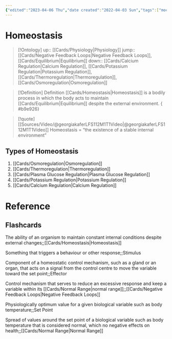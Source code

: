 ```yaml
---
{"edited":"2023-04-06 Thu","date created":"2022-04-03 Sun","tags":["moc","on/Science/Biology","Uni/HBIO1009","flashcards/hbio1010","Uni/LFS112","flashcards/LFS112"],"dg-publish":true,"cssclasses":[],"permalink":"/cards/homeostasis/","dgPassFrontmatter":true}
---
```


# Homeostasis

> [!Ontology]
> up:: [[Cards/Physiology\|Physiology]]
> jump:: [[Cards/Negative Feedback Loops\|Negative Feedback Loops]], [[Cards/Equilibrium\|Equilibrium]]
> down:: [[Cards/Calcium Regulation\|Calcium Regulation]], [[Cards/Potassium Regulation\|Potassium Regulation]], [[Cards/Thermoregulation\|Thermoregulation]], [[Cards/Osmoregulation\|Osmoregulation]]

<style> .container {font-family: sans-serif; text-align: center;} .button-wrapper button {z-index: 1;height: 40px; width: 100px; margin: 10px;padding: 5px;} .excalidraw .App-menu_top .buttonList { display: flex;} .excalidraw-wrapper { height: 800px; margin: 50px; position: relative;} :root[dir="ltr"] .excalidraw .layer-ui__wrapper .zen-mode-transition.App-menu_bottom--transition-left {transform: none;} </style><script src="https://cdn.jsdelivr.net/npm/react@17/umd/react.production.min.js"></script><script src="https://cdn.jsdelivr.net/npm/react-dom@17/umd/react-dom.production.min.js"></script><script type="text/javascript" src="https://cdn.jsdelivr.net/npm/@excalidraw/excalidraw@0/dist/excalidraw.production.min.js"></script><div id="Homeostasisexcalidraw.md1"></div><script>(function(){const InitialData={"type":"excalidraw","version":2,"source":"https://github.com/zsviczian/obsidian-excalidraw-plugin/releases/tag/2.2.7","elements":[{"type":"freedraw","version":330,"versionNonce":131557115,"index":"a0","isDeleted":false,"id":"76KHbiyqhBLQGDn2qVgYb","fillStyle":"solid","strokeWidth":2,"strokeStyle":"solid","roughness":1,"opacity":50,"angle":0,"x":754.2455820725606,"y":-2575.6045941912153,"strokeColor":"#93cefb","backgroundColor":"transparent","width":266.98929920311883,"height":3.434998197254572,"seed":887127138,"groupIds":[],"frameId":null,"roundness":null,"boundElements":[],"updated":1720006199796,"link":null,"locked":false,"customData":{"strokeOptions":{"highlighter":true,"constantPressure":true,"hasOutline":false,"outlineWidth":0,"options":{"thinning":1,"smoothing":0.5,"streamline":0.5,"easing":"easeInQuad","start":{"taper":0,"cap":false,"easing":"easeInQuint"},"end":{"taper":0,"cap":false,"easing":"easeOutQuint"}}}},"points":[[0,0],[-0.40181916404219464,0],[-0.8036383280842756,0],[-3.052819176732214,0],[-5.943904217859313,0],[-7.791196008715929,0],[-9.638557693321559,0],[-10.657818237629613,0],[-12.07882805223062,0],[-12.480647216272814,0],[-12.882466380314895,0],[-13.28428554435709,0],[-14.087923872441365,0],[-14.48974303648356,0],[-14.891562200525755,0],[-15.29338136456795,0],[-15.695130634860902,0],[-16.096949798902983,0],[-16.900588126987373,0],[-17.302407291029567,0],[-17.704226455071648,0],[-18.106045619113843,0],[-18.90968394719812,0],[-19.311503111240313,0],[-19.713252381533266,0],[-21.56061406613901,0],[-21.962433230181205,0],[-22.364252394223286,0],[-23.167890722307675,0],[-23.569709886349756,0],[-23.97152905039195,0],[-24.373348214434145,0],[-24.77516737847634,0],[-26.196177193077233,0],[-27.61718700767824,0],[-29.464548692283984,0],[-30.483809236592037,0],[-31.50299988715085,0.5047726565862831],[-32.30663821523524,0.5047726565862831],[-33.32589875954318,0.5047726565862831],[-34.345089410102105,0.5047726565862831],[-34.746908574144186,0.5047726565862831],[-36.59427025874993,0.5047726565862831],[-38.632721453616796,0.5047726565862831],[-39.03454061765899,0.5047726565862831],[-40.05380116196693,0.5047726565862831],[-40.455620326009125,0.5047726565862831],[-40.85743949005132,0.5047726565862831],[-42.895890684918186,0.5047726565862831],[-43.915081335477,0.5047726565862831],[-45.76244302008274,0.5047726565862831],[-46.16426218412482,0.5047726565862831],[-48.01162386873057,0.5047726565862831],[-50.90270890985778,0.5047726565862831],[-51.706347237942055,0.10295349254374742],[-52.72553788850087,0.10295349254374742],[-54.57289957310661,0.10295349254374742],[-54.974718737148805,0.10295349254374742],[-55.376537901190886,0.10295349254374742],[-56.797617609541135,0.10295349254374742],[-57.19936687983409,0.10295349254374742],[-57.60118604387628,0.10295349254374742],[-58.00300520791836,0.10295349254374742],[-58.40482437196056,0.10295349254374742],[-59.42408491626861,0.10295349254374742],[-60.22765335060376,-0.2988656714978788],[-60.62947251464584,-0.2988656714978788],[-61.648733058953894,-0.2988656714978788],[-62.05055222299609,-0.2988656714978788],[-63.89791390760183,-0.2988656714978788],[-65.31892372220284,-0.8084609967777396],[-67.16628540680847,-0.8084609967777396],[-67.56810457085066,-0.8084609967777396],[-70.45918961197776,-0.8084609967777396],[-70.86100877601996,-0.8084609967777396],[-72.28201859062096,-0.8084609967777396],[-74.12938027522671,-0.8084609967777396],[-74.5311994392689,-0.8084609967777396],[-74.93301860331098,-1.2102801608198206],[-75.95227914761904,-1.2102801608198206],[-77.79957093847554,-1.2102801608198206],[-79.83809202709165,-1.2102801608198206],[-80.23991119113373,-1.2102801608198206],[-83.13099623226094,-1.2102801608198206],[-83.5327455025539,-1.2102801608198206],[-83.93456466659609,-1.2102801608198206],[-85.35564437494622,-1.7199453798484683],[-86.37483502550504,-1.7199453798484683],[-86.77665418954723,-1.7199453798484683],[-87.79591473385528,-1.7199453798484683],[-88.19773389789736,-1.7199453798484683],[-88.59955306193956,-1.7199453798484683],[-90.02056287654057,-1.7199453798484683],[-91.03982342084862,-1.7199453798484683],[-91.4416425848907,-1.7199453798484683],[-92.46083323544963,-1.7199453798484683],[-93.48009377975757,-1.7199453798484683],[-96.34664611492212,-1.7199453798484683],[-96.74846527896432,-1.7199453798484683],[-97.76772582327237,-1.7199453798484683],[-98.16947509356532,-1.7199453798484683],[-99.18873563787338,-2.2295407051278744],[-99.59055480191546,-2.2295407051278744],[-101.01156461651647,-2.2295407051278744],[-102.03082516082452,-2.2295407051278744],[-103.05008570513257,-2.2295407051278744],[-103.45183497542553,-2.2295407051278744],[-103.85365413946772,-2.2295407051278744],[-104.657292467552,-2.2295407051278744],[-105.67655301186005,-2.2295407051278744],[-106.07837217590213,-2.2295407051278744],[-106.4801214461952,-2.2295407051278744],[-107.90120115454533,-2.2295407051278744],[-108.92046169885339,-2.2295407051278744],[-109.9396523494122,-2.2295407051278744],[-112.8307373905393,-2.2295407051278744],[-113.84999793484735,-2.2295407051278744],[-115.88844912971422,-2.2295407051278744],[-116.29026829375641,-2.2295407051278744],[-117.30945894431522,-2.2295407051278744],[-117.71127810835742,-2.2295407051278744],[-118.1130972723995,-2.2295407051278744],[-118.5149164364417,-2.2295407051278744],[-119.31855476452597,-2.2295407051278744],[-120.3377454150849,-2.2295407051278744],[-120.73956457912698,-2.2295407051278744],[-121.75882512343503,-2.2295407051278744],[-122.16064428747723,-2.2295407051278744],[-123.58165410207823,-2.2295407051278744],[-124.60091464638617,-2.2295407051278744],[-125.62010529694498,-2.2295407051278744],[-126.02192446098718,-2.2295407051278744],[-127.04118500529523,-2.2295407051278744],[-127.44300416933743,-2.2295407051278744],[-128.24657260367246,-2.2295407051278744],[-129.26583314798052,-2.2295407051278744],[-130.28509369228857,-2.2295407051278744],[-130.68684296258152,-2.2295407051278744],[-131.70610350688958,-2.2295407051278744],[-132.72536405119763,-2.2295407051278744],[-134.76381524606438,-2.2295407051278744],[-138.91424585993673,-2.2295407051278744],[-139.93343651049554,-2.2295407051278744],[-140.95269705480348,-2.2295407051278744],[-141.35451621884567,-2.2295407051278744],[-142.3737068694045,-2.2295407051278744],[-143.79478657775473,-2.2295407051278744],[-144.19660574179693,-2.2295407051278744],[-144.59835501208988,-2.2295407051278744],[-145.00017417613196,-2.2295407051278744],[-145.80381250421635,-2.2295407051278744],[-146.20563166825843,-2.2295407051278744],[-147.00926999634282,-2.6313598691699553],[-147.41108916038502,-2.6313598691699553],[-147.8129083244271,-2.6313598691699553],[-149.2339181390281,-2.6313598691699553],[-149.6357373030703,-2.6313598691699553],[-150.0375564671125,-2.6313598691699553],[-150.43937563115458,-2.6313598691699553],[-150.84119479519677,-2.6313598691699553],[-151.64476322953192,-2.6313598691699553],[-152.66402377383997,-2.6313598691699553],[-153.06584293788205,-2.6313598691699553],[-153.46766210192425,-2.6313598691699553],[-154.48685275248306,-2.6313598691699553],[-155.29049108056745,-2.6313598691699553],[-156.30971667800088,-2.6313598691699553],[-157.32897722230882,-2.6313598691699553],[-157.7307614394764,-2.6313598691699553],[-158.1325806035186,-2.6313598691699553],[-159.15180620095202,-2.6313598691699553],[-161.1902923426935,-2.6313598691699553],[-162.20951794012683,-2.6313598691699553],[-162.6113021572944,-2.6313598691699553],[-163.63056270160246,-2.6313598691699553],[-164.03234691877003,-2.6313598691699553],[-164.8359852468543,-2.6313598691699553],[-165.2378044108965,-2.6313598691699553],[-165.6396235749387,-2.6313598691699553],[-166.04140779210627,-2.6313598691699553],[-167.0606333895397,-2.6313598691699553],[-167.46245255358178,-2.6313598691699553],[-170.32903983562096,-2.6313598691699553],[-172.1764015202267,-2.6313598691699553],[-173.19562711766014,-2.6313598691699553],[-174.21485271509357,-2.6313598691699553],[-175.234078312527,-2.6313598691699553],[-176.65512307400263,-2.6313598691699553],[-178.07616783547815,-2.6313598691699553],[-179.09539343291158,-2.6313598691699553],[-180.5164381943872,-2.6313598691699553],[-180.9182573584294,-2.6313598691699553],[-181.32007652247148,-2.6313598691699553],[-182.33930211990491,-2.6313598691699553],[-183.35852771733835,-2.6313598691699553],[-183.76034688138054,-2.6313598691699553],[-185.7987980762474,-2.6313598691699553],[-186.2006172402896,-2.6313598691699553],[-187.21984283772304,-2.6313598691699553],[-187.62166200176512,-2.6313598691699553],[-188.0234811658073,-2.6313598691699553],[-188.82708454701708,-2.6313598691699553],[-189.22890371105916,-2.6313598691699553],[-189.63072287510136,-2.6313598691699553],[-190.6499484725348,-2.6313598691699553],[-191.66917406996822,-2.6313598691699553],[-193.09021883144385,-2.6313598691699553],[-194.10944442887728,-2.6313598691699553],[-194.51126359291936,-2.6313598691699553],[-195.5304891903528,-2.6313598691699553],[-195.932308354395,-2.6313598691699553],[-196.33412751843719,-2.6313598691699553],[-196.73594668247927,-2.6313598691699553],[-197.53955006368903,-2.6313598691699553],[-197.94136922773123,-2.6313598691699553],[-199.36241398920674,-2.6313598691699553],[-200.1660173704165,-2.6313598691699553],[-200.5678365344587,-2.6313598691699553],[-201.58706213189214,-2.6313598691699553],[-201.98888129593422,-2.6313598691699553],[-203.00810689336765,-2.6313598691699553],[-203.40992605740985,-2.6313598691699553],[-204.83097081888548,-2.6313598691699553],[-205.23278998292756,-2.6313598691699553],[-205.63460914696975,-2.6313598691699553],[-206.03639336413733,-2.6313598691699553],[-206.43821252817952,-2.6313598691699553],[-207.85925728965503,-2.6313598691699553],[-208.26107645369723,-2.6313598691699553],[-208.66289561773942,-2.6313598691699553],[-209.68212121517286,-2.6313598691699553],[-210.7013468126063,-2.6313598691699553],[-211.50495019381606,-2.6313598691699553],[-211.90676935785814,-2.6313598691699553],[-212.92599495529157,-2.6313598691699553],[-213.32781411933377,-2.6313598691699553],[-214.3470397167672,-2.6313598691699553],[-214.7488588808094,-2.6313598691699553],[-216.1699036422849,-2.6313598691699553],[-216.5717228063271,-2.6313598691699553],[-217.59094840376054,-2.6313598691699553],[-218.61017400119397,-2.6313598691699553],[-219.01199316523616,-2.6313598691699553],[-221.05044436010303,-2.6313598691699553],[-222.06966995753646,-2.6313598691699553],[-222.47148912157854,-2.6313598691699553],[-224.3188508061843,-2.6313598691699553],[-225.33807640361772,-2.6313598691699553],[-226.35730200105115,-2.6313598691699553],[-228.39575319591802,-2.1266571063333686],[-229.41501374022607,-2.1266571063333686],[-230.4342393376595,-2.1266571063333686],[-230.83602355482708,-2.1266571063333686],[-231.23784271886916,-2.1266571063333686],[-232.04148104695355,-2.1266571063333686],[-232.44330021099563,-2.1266571063333686],[-232.8450844281632,-2.1266571063333686],[-233.2469035922054,-2.1266571063333686],[-234.05054192028967,-2.1266571063333686],[-235.0697675177231,-2.1266571063333686],[-235.4715866817653,-2.1266571063333686],[-236.49081227919874,-2.1266571063333686],[-237.51003787663217,-2.1266571063333686],[-238.9310826381078,-2.1266571063333686],[-239.95030823554123,-2.1266571063333686],[-240.3521273995833,-2.1266571063333686],[-240.7539465636255,-2.1266571063333686],[-241.15573078079308,-2.1266571063333686],[-241.95936910887735,-2.1266571063333686],[-242.36118827291955,-2.1266571063333686],[-242.76300743696174,-2.1266571063333686],[-243.16479165412932,-2.1266571063333686],[-243.56661081817145,-2.1266571063333686],[-243.96842998221365,-2.1266571063333686],[-244.3702491462558,-2.1266571063333686],[-244.77206831029793,-2.1266571063333686],[-244.77206831029793,-2.5284762703754495],[-245.1738525274655,-2.5284762703754495],[-246.19307812489893,-2.5284762703754495],[-246.59489728894113,-2.5284762703754495],[-247.6141228863745,-2.5284762703754495],[-248.63338343068256,-2.5284762703754495],[-250.05439324528356,-2.5284762703754495],[-250.4562124093257,-2.5284762703754495],[-250.85803157336784,-2.5284762703754495],[-251.25985073741003,-2.5284762703754495],[-252.06345411861975,-2.5284762703754495],[-252.46527328266194,-2.5284762703754495],[-252.86709244670408,-2.5284762703754495],[-253.26891161074622,-2.5284762703754495],[-253.6707307747884,-2.5284762703754495],[-254.07251499195598,-2.5284762703754495],[-254.47433415599812,-2.5284762703754495],[-255.8953789174737,-2.5284762703754495],[-256.9146045149071,-2.5284762703754495],[-257.3164236789493,-2.5284762703754495],[-258.33564927638275,-2.5284762703754495],[-259.7566940378583,-2.5284762703754495],[-260.15851320190046,-2.5284762703754495],[-260.56033236594266,-2.5284762703754495],[-260.96211658311023,-2.5284762703754495],[-261.7657549111945,-2.5284762703754495],[-262.1675740752367,-2.5284762703754495],[-262.56939323927884,-2.5284762703754495],[-262.9711774564464,-2.5284762703754495],[-263.37299662048855,-2.5284762703754495],[-263.77481578453074,-2.5284762703754495],[-264.1766349485729,-2.5284762703754495],[-264.5784541126151,-2.5284762703754495],[-264.9802383297826,-2.5284762703754495],[-264.9802383297826,-2.930225540668289],[-265.3820574938248,-2.930225540668289],[-265.7838766578669,-2.930225540668289],[-266.1856958219091,-2.930225540668289],[-266.98929920311883,-2.930225540668289],[-266.98929920311883,-2.930225540668289]],"lastCommittedPoint":null,"simulatePressure":false,"pressures":[1,1,1,1,1,1,1,1,1,1,1,1,1,1,1,1,1,1,1,1,1,1,1,1,1,1,1,1,1,1,1,1,1,1,1,1,1,1,1,1,1,1,1,1,1,1,1,1,1,1,1,1,1,1,1,1,1,1,1,1,1,1,1,1,1,1,1,1,1,1,1,1,1,1,1,1,1,1,1,1,1,1,1,1,1,1,1,1,1,1,1,1,1,1,1,1,1,1,1,1,1,1,1,1,1,1,1,1,1,1,1,1,1,1,1,1,1,1,1,1,1,1,1,1,1,1,1,1,1,1,1,1,1,1,1,1,1,1,1,1,1,1,1,1,1,1,1,1,1,1,1,1,1,1,1,1,1,1,1,1,1,1,1,1,1,1,1,1,1,1,1,1,1,1,1,1,1,1,1,1,1,1,1,1,1,1,1,1,1,1,1,1,1,1,1,1,1,1,1,1,1,1,1,1,1,1,1,1,1,1,1,1,1,1,1,1,1,1,1,1,1,1,1,1,1,1,1,1,1,1,1,1,1,1,1,1,1,1,1,1,1,1,1,1,1,1,1,1,1,1,1,1,1,1,1,1,1,1,1,1,1,1,1,1,1,1,1,1,1,1,1,1,1,1,1,1,1,1,1,1,1,1,1,1,1,1,1,1,1,1,1,1,1,1,1,1,1,1,1,1,1,1,1,1,1,1,1,1,1,1,1,1,1,1,1,0]},{"type":"image","version":348,"versionNonce":284351029,"index":"a1","isDeleted":false,"id":"fTpGsOvI","fillStyle":"hachure","strokeWidth":1,"strokeStyle":"solid","roughness":1,"opacity":100,"angle":0,"x":403.75043026685785,"y":-2593.806625048745,"strokeColor":"#000000","backgroundColor":"transparent","width":484.7043739959214,"height":456.6154986124121,"seed":70263,"groupIds":[],"frameId":null,"roundness":null,"boundElements":[],"updated":1720006199796,"link":null,"locked":false,"status":"pending","fileId":"b3bcd7ccda0e317042261de10ec400a67f9b3b44","scale":[1,1]},{"type":"freedraw","version":6,"versionNonce":1340526491,"index":"a2","isDeleted":false,"id":"RpN1r8bQaKslV5DxyQsly","fillStyle":"solid","strokeWidth":2,"strokeStyle":"solid","roughness":1,"opacity":100,"angle":0,"x":696.4026645115426,"y":-2578.258136445542,"strokeColor":"#93cefb","backgroundColor":"transparent","width":0.0001,"height":0.0001,"seed":969413182,"groupIds":[],"frameId":null,"roundness":null,"boundElements":[],"updated":1720006199796,"link":null,"locked":false,"customData":{"strokeOptions":{"highlighter":true,"constantPressure":true,"hasOutline":false,"outlineWidth":0,"options":{"thinning":1,"smoothing":0.5,"streamline":0.5,"easing":"easeInQuad","start":{"taper":0,"cap":false,"easing":"easeInQuint"},"end":{"taper":0,"cap":false,"easing":"easeOutQuint"}}}},"points":[[0,0],[0.0001,0.0001]],"lastCommittedPoint":null,"simulatePressure":false,"pressures":[1,0]},{"type":"freedraw","version":1071,"versionNonce":576965525,"index":"a3","isDeleted":false,"id":"R5qZ_N2Pkc1hFxxFeSkvm","fillStyle":"solid","strokeWidth":4,"strokeStyle":"solid","roughness":1,"opacity":70,"angle":6.236929295580861,"x":482.99689103177957,"y":-3031.776056074927,"strokeColor":"#93cefb","backgroundColor":"transparent","width":230.97025993454838,"height":15.00984030999235,"seed":282884542,"groupIds":[],"frameId":null,"roundness":null,"boundElements":[],"updated":1720006199796,"link":null,"locked":false,"customData":{"strokeOptions":{"highlighter":true,"constantPressure":true,"hasOutline":false,"outlineWidth":0,"options":{"thinning":1,"smoothing":0.5,"streamline":0.5,"easing":"easeInQuad","start":{"taper":0,"cap":false,"easing":"easeInQuint"},"end":{"taper":0,"cap":false,"easing":"easeOutQuint"}}}},"points":[[0,0.4334853568753059],[0.24967024947767935,0.4334853568753059],[0.4993404989553587,0.4334853568753059],[2.2962716676294757,0.4334853568753059],[3.4552006069639334,0.4334853568753059],[8.056976333909823,1.708743634256186],[8.694978563249379,1.708743634256186],[13.389210098374768,1.708743634256186],[15.204650014192818,1.708743634256186],[17.020089930010762,1.708743634256186],[18.17901886934527,1.708743634256186],[18.428689118822952,1.708743634256186],[19.954407790749844,1.708743634256186],[20.5924100200894,1.708743634256186],[20.84208026956708,1.708743634256186],[21.48008249890674,1.708743634256186],[22.118128692016295,1.708743634256186],[23.394177114465514,1.708743634256186],[24.032179343805172,1.708743634256186],[25.19110828313968,1.708743634256186],[26.350037222474082,1.708743634256186],[28.165477138292136,0.8226470772280199],[31.139802029674687,-0.06344947980095628],[32.2987309690092,-0.06344947980095628],[33.45765990834361,-0.06344947980095628],[34.616588847678116,-0.06344947980095628],[35.77547382324273,-0.06344947980095628],[36.02514407272031,-0.5544064098662602],[37.301192495169516,-0.5544064098662602],[38.460121434504025,-0.5544064098662602],[39.09812366384369,-0.5544064098662602],[39.73616985695324,-0.5544064098662602],[40.89509879628775,-0.5544064098662602],[42.17114721873697,-0.5544064098662602],[42.42077350444465,-0.5544064098662602],[43.0588196975542,-0.5544064098662602],[43.30848994703188,-0.5544064098662602],[43.558116232739565,-0.5544064098662602],[44.05745673169492,-0.5544064098662602],[44.69545896103458,-0.5544064098662602],[44.94512921051226,-0.5544064098662602],[45.583175403621816,-0.5544064098662602],[46.85922382607103,-0.5544064098662602],[47.74689630488826,-0.5544064098662602],[48.38489853422793,-0.5544064098662602],[48.6345687837056,-0.5544064098662602],[49.27257101304516,-0.5544064098662602],[49.91061720615482,-0.5544064098662602],[51.18666562860403,0.062257356353845744],[51.43633587808161,0.062257356353845744],[52.595220853646225,0.062257356353845744],[53.754149792980634,0.062257356353845744],[54.39219598609029,0.062257356353845744],[54.64182227179796,0.547236379809002],[55.529538714385204,0.547236379809002],[56.688467653719705,0.547236379809002],[58.50386360576777,0.547236379809002],[60.3193035215857,1.4273550302270204],[60.95734971469537,1.4273550302270204],[63.27516362959439,2.175746238546487],[63.91320982270394,2.175746238546487],[65.07213876203845,2.175746238546487],[65.32176504774613,2.6607252620008333],[65.95981124085569,2.6607252620008333],[66.20948149033336,2.6607252620008333],[68.00641265900752,3.277389028221749],[68.25608290848511,3.277389028221749],[68.50570919419289,3.277389028221749],[69.14375538730243,3.277389028221749],[69.78175761664211,3.277389028221749],[70.66947405922934,3.762325352343305],[71.82835903479385,3.762325352343305],[72.4664052279034,3.762325352343305],[74.28184514372145,4.642444002761322],[74.91984737306112,4.642444002761322],[76.71677854173517,4.642444002761322],[77.35482473484473,5.259150468315029],[79.17026465066279,5.259150468315029],[79.80826688000244,5.259150468315029],[80.446313073112,5.259150468315029],[81.6052420124464,5.259150468315029],[82.49291449126375,5.259150468315029],[83.13091672060341,5.259150468315029],[84.28984565993791,5.259150468315029],[84.92784788927746,5.259150468315029],[86.74328780509552,5.259150468315029],[87.38133399820506,5.875814234535135],[89.17826516687923,5.875814234535135],[91.78584428943931,5.875814234535135],[92.42384651877897,6.492478000756051],[94.22082165122303,6.492478000756051],[96.8283568100132,6.492478000756051],[97.98728574934759,6.492478000756051],[98.62533194245727,6.492478000756051],[102.16063453824815,7.636051535371173],[103.31956347758255,7.636051535371173],[103.9575657069222,7.636051535371173],[105.75454083936629,7.636051535371173],[106.91342581493089,7.636051535371173],[111.51520154187668,7.636051535371173],[113.33064145769471,8.516170185789191],[114.48957039702914,8.516170185789191],[116.30501031284717,8.516170185789191],[118.6228681915162,8.516170185789191],[121.23040335030636,8.516170185789191],[122.38933228964079,8.516170185789191],[123.54826122897528,8.516170185789191],[125.36370114479334,8.516170185789191],[127.9712802673534,9.52797357897378],[134.38845194634735,9.52797357897378],[135.54738088568186,9.52797357897378],[136.70630982501626,9.52797357897378],[137.86523876435078,9.52797357897378],[140.18305267924978,9.52797357897378],[141.3419816185843,9.52797357897378],[142.50091055791881,9.52797357897378],[143.6598394972533,9.52797357897378],[144.81876843658782,9.52797357897378],[148.35407103237867,9.52797357897378],[149.5129999717131,10.276407486626038],[151.83081388661222,10.276407486626038],[152.98974282594662,10.276407486626038],[154.8051827417647,10.276407486626038],[156.62062265758263,10.276407486626038],[158.43606257340065,10.276407486626038],[162.06694240503666,10.276407486626038],[164.67447756382683,10.276407486626038],[164.92414781330453,10.276407486626038],[165.1738180627822,10.276407486626038],[166.06149054159943,10.276407486626038],[166.31116079107713,10.761343810747595],[166.56083104055477,10.761343810747595],[167.19883326989446,10.761343810747595],[167.44850351937203,10.761343810747595],[168.60743245870654,10.761343810747595],[169.88348088115575,10.761343810747595],[170.13315113063342,10.761343810747595],[171.94854708268147,10.761343810747595],[172.58659327579105,10.761343810747595],[175.1941723983512,10.761343810747595],[176.35310133768562,10.761343810747595],[177.62910579636494,10.761343810747595],[179.44454571218287,10.761343810747595],[180.08259190529253,10.761343810747595],[180.3322621547701,10.761343810747595],[180.97026438410978,10.761343810747595],[183.42370652926738,10.13870213791653],[184.06175272237704,10.13870213791653],[184.69975495171659,10.13870213791653],[185.85868389105107,10.13870213791653],[186.49673008416067,10.13870213791653],[188.95017222931835,10.13870213791653],[189.19984247879592,10.13870213791653],[189.8378447081356,10.13870213791653],[190.47589090124515,10.13870213791653],[191.3635633800625,10.13870213791653],[193.16049454873652,10.13870213791653],[193.79854074184618,10.13870213791653],[194.04816702755392,10.13870213791653],[194.2978372770316,10.13870213791653],[194.9358834701411,10.13870213791653],[195.5738856994808,10.755365904136635],[199.74723448838122,10.755365904136635],[201.56267440419919,11.635484554554653],[202.7216033435337,11.635484554554653],[203.88048831909828,11.635484554554653],[204.51853451220785,11.635484554554653],[206.97197665736542,12.252148320775571],[208.7874165731835,12.252148320775571],[209.42546276629304,12.252148320775571],[211.240902682111,12.252148320775571],[212.12857516092836,12.252148320775571],[212.766577390268,12.868812086995675],[213.01624763974556,12.868812086995675],[213.26591788922326,12.868812086995675],[214.42484682855775,12.868812086995675],[214.67447311426542,12.868812086995675],[215.17381361322077,12.868812086995675],[215.42348386269845,12.868812086995675],[215.67315411217606,12.868812086995675],[215.92278039788386,12.868812086995675],[216.17245064736156,12.868812086995675],[216.4221208968391,12.868812086995675],[216.92141743202458,12.868812086995675],[217.17108768150212,12.868812086995675],[217.4207579309798,12.868812086995675],[218.05876016031942,12.868812086995675],[218.30843040979715,12.868812086995675],[218.80777090875242,13.35379111045083],[220.62321082457044,13.35379111045083],[221.2612130539101,13.35379111045083],[221.5108833033878,13.35379111045083],[222.14888553272738,13.970454876670935],[222.78693172583692,13.970454876670935],[223.0366019753146,13.970454876670935],[223.67460420465423,13.970454876670935],[223.9242744541319,14.455433900126092],[224.56227668347157,14.455433900126092],[224.81194693294918,14.455433900126092],[225.06161718242686,14.455433900126092],[225.31128743190453,14.455433900126092],[225.5609576813822,14.455433900126092],[225.81058396708988,14.455433900126092],[226.06025421656756,14.455433900126092],[226.5595947155228,14.455433900126092],[226.80926496500047,14.455433900126092],[227.44726719434016,14.455433900126092],[228.08526942367982,14.455433900126092],[228.72331561678936,14.455433900126092],[229.22261215197472,14.455433900126092],[229.4722824014524,14.455433900126092],[229.72195265093006,14.455433900126092],[229.97162290040774,14.455433900126092],[230.22129314988535,14.455433900126092],[230.7205896850708,14.455433900126092],[230.97025993454838,14.455433900126092],[230.97025993454838,14.455433900126092\|0,0.4334853568753059],[0.24967024947767935,0.4334853568753059],[0.4993404989553587,0.4334853568753059],[2.2962716676294757,0.4334853568753059],[3.4552006069639334,0.4334853568753059],[8.056976333909823,1.708743634256186],[8.694978563249379,1.708743634256186],[13.389210098374768,1.708743634256186],[15.204650014192818,1.708743634256186],[17.020089930010762,1.708743634256186],[18.17901886934527,1.708743634256186],[18.428689118822952,1.708743634256186],[19.954407790749844,1.708743634256186],[20.5924100200894,1.708743634256186],[20.84208026956708,1.708743634256186],[21.48008249890674,1.708743634256186],[22.118128692016295,1.708743634256186],[23.394177114465514,1.708743634256186],[24.032179343805172,1.708743634256186],[25.19110828313968,1.708743634256186],[26.350037222474082,1.708743634256186],[28.165477138292136,0.8226470772280199],[31.139802029674687,-0.06344947980095628],[32.2987309690092,-0.06344947980095628],[33.45765990834361,-0.06344947980095628],[34.616588847678116,-0.06344947980095628],[35.77547382324273,-0.06344947980095628],[36.02514407272031,-0.5544064098662602],[37.301192495169516,-0.5544064098662602],[38.460121434504025,-0.5544064098662602],[39.09812366384369,-0.5544064098662602],[39.73616985695324,-0.5544064098662602],[40.89509879628775,-0.5544064098662602],[42.17114721873697,-0.5544064098662602],[42.42077350444465,-0.5544064098662602],[43.0588196975542,-0.5544064098662602],[43.30848994703188,-0.5544064098662602],[43.558116232739565,-0.5544064098662602],[44.05745673169492,-0.5544064098662602],[44.69545896103458,-0.5544064098662602],[44.94512921051226,-0.5544064098662602],[45.583175403621816,-0.5544064098662602],[46.85922382607103,-0.5544064098662602],[47.74689630488826,-0.5544064098662602],[48.38489853422793,-0.5544064098662602],[48.6345687837056,-0.5544064098662602],[49.27257101304516,-0.5544064098662602],[49.91061720615482,-0.5544064098662602],[51.18666562860403,0.062257356353845744],[51.43633587808161,0.062257356353845744],[52.595220853646225,0.062257356353845744],[53.754149792980634,0.062257356353845744],[54.39219598609029,0.062257356353845744],[54.64182227179796,0.547236379809002],[55.529538714385204,0.547236379809002],[56.688467653719705,0.547236379809002],[58.50386360576777,0.547236379809002],[60.3193035215857,1.4273550302270204],[60.95734971469537,1.4273550302270204],[63.27516362959439,2.175746238546487],[63.91320982270394,2.175746238546487],[65.07213876203845,2.175746238546487],[65.32176504774613,2.6607252620008333],[65.95981124085569,2.6607252620008333],[66.20948149033336,2.6607252620008333],[68.00641265900752,3.277389028221749],[68.25608290848511,3.277389028221749],[68.50570919419289,3.277389028221749],[69.14375538730243,3.277389028221749],[69.78175761664211,3.277389028221749],[70.66947405922934,3.762325352343305],[71.82835903479385,3.762325352343305],[72.4664052279034,3.762325352343305],[74.28184514372145,4.642444002761322],[74.91984737306112,4.642444002761322],[76.71677854173517,4.642444002761322],[77.35482473484473,5.259150468315029],[79.17026465066279,5.259150468315029],[79.80826688000244,5.259150468315029],[80.446313073112,5.259150468315029],[81.6052420124464,5.259150468315029],[82.49291449126375,5.259150468315029],[83.13091672060341,5.259150468315029],[84.28984565993791,5.259150468315029],[84.92784788927746,5.259150468315029],[86.74328780509552,5.259150468315029],[87.38133399820506,5.875814234535135],[89.17826516687923,5.875814234535135],[91.78584428943931,5.875814234535135],[92.42384651877897,6.492478000756051],[94.22082165122303,6.492478000756051],[96.8283568100132,6.492478000756051],[97.98728574934759,6.492478000756051],[98.62533194245727,6.492478000756051],[102.16063453824815,7.636051535371173],[103.31956347758255,7.636051535371173],[103.9575657069222,7.636051535371173],[105.75454083936629,7.636051535371173],[106.91342581493089,7.636051535371173],[111.51520154187668,7.636051535371173],[113.33064145769471,8.516170185789191],[114.48957039702914,8.516170185789191],[116.30501031284717,8.516170185789191],[118.6228681915162,8.516170185789191],[121.23040335030636,8.516170185789191],[122.38933228964079,8.516170185789191],[123.54826122897528,8.516170185789191],[125.36370114479334,8.516170185789191],[127.9712802673534,9.52797357897378],[134.38845194634735,9.52797357897378],[135.54738088568186,9.52797357897378],[136.70630982501626,9.52797357897378],[137.86523876435078,9.52797357897378],[140.18305267924978,9.52797357897378],[141.3419816185843,9.52797357897378],[142.50091055791881,9.52797357897378],[143.6598394972533,9.52797357897378],[144.81876843658782,9.52797357897378],[148.35407103237867,9.52797357897378],[149.5129999717131,10.276407486626038],[151.83081388661222,10.276407486626038],[152.98974282594662,10.276407486626038],[154.8051827417647,10.276407486626038],[156.62062265758263,10.276407486626038],[158.43606257340065,10.276407486626038],[162.06694240503666,10.276407486626038],[164.67447756382683,10.276407486626038],[164.92414781330453,10.276407486626038],[165.1738180627822,10.276407486626038],[166.06149054159943,10.276407486626038],[166.31116079107713,10.761343810747595],[166.56083104055477,10.761343810747595],[167.19883326989446,10.761343810747595],[167.44850351937203,10.761343810747595],[168.60743245870654,10.761343810747595],[169.88348088115575,10.761343810747595],[170.13315113063342,10.761343810747595],[171.94854708268147,10.761343810747595],[172.58659327579105,10.761343810747595],[175.1941723983512,10.761343810747595],[176.35310133768562,10.761343810747595],[177.62910579636494,10.761343810747595],[179.44454571218287,10.761343810747595],[180.08259190529253,10.761343810747595],[180.3322621547701,10.761343810747595],[180.97026438410978,10.761343810747595],[183.42370652926738,10.13870213791653],[184.06175272237704,10.13870213791653],[184.69975495171659,10.13870213791653],[185.85868389105107,10.13870213791653],[186.49673008416067,10.13870213791653],[188.95017222931835,10.13870213791653],[189.19984247879592,10.13870213791653],[189.8378447081356,10.13870213791653],[190.47589090124515,10.13870213791653],[191.3635633800625,10.13870213791653],[193.16049454873652,10.13870213791653],[193.79854074184618,10.13870213791653],[194.04816702755392,10.13870213791653],[194.2978372770316,10.13870213791653],[194.9358834701411,10.13870213791653],[195.5738856994808,10.755365904136635],[199.74723448838122,10.755365904136635],[201.56267440419919,11.635484554554653],[202.7216033435337,11.635484554554653],[203.88048831909828,11.635484554554653],[204.51853451220785,11.635484554554653],[206.97197665736542,12.252148320775571],[208.7874165731835,12.252148320775571],[209.42546276629304,12.252148320775571],[211.240902682111,12.252148320775571],[212.12857516092836,12.252148320775571],[212.766577390268,12.868812086995675],[213.01624763974556,12.868812086995675],[213.26591788922326,12.868812086995675],[214.42484682855775,12.868812086995675],[214.67447311426542,12.868812086995675],[215.17381361322077,12.868812086995675],[215.42348386269845,12.868812086995675],[215.67315411217606,12.868812086995675],[215.92278039788386,12.868812086995675],[216.17245064736156,12.868812086995675],[216.4221208968391,12.868812086995675],[216.92141743202458,12.868812086995675],[217.17108768150212,12.868812086995675],[217.4207579309798,12.868812086995675],[218.05876016031942,12.868812086995675],[218.30843040979715,12.868812086995675],[218.80777090875242,13.35379111045083],[220.62321082457044,13.35379111045083],[221.2612130539101,13.35379111045083],[221.5108833033878,13.35379111045083],[222.14888553272738,13.970454876670935],[222.78693172583692,13.970454876670935],[223.0366019753146,13.970454876670935],[223.67460420465423,13.970454876670935],[223.9242744541319,14.455433900126092],[224.56227668347157,14.455433900126092],[224.81194693294918,14.455433900126092],[225.06161718242686,14.455433900126092],[225.31128743190453,14.455433900126092],[225.5609576813822,14.455433900126092],[225.81058396708988,14.455433900126092],[226.06025421656756,14.455433900126092],[226.5595947155228,14.455433900126092],[226.80926496500047,14.455433900126092],[227.44726719434016,14.455433900126092],[228.08526942367982,14.455433900126092],[228.72331561678936,14.455433900126092],[229.22261215197472,14.455433900126092],[229.4722824014524,14.455433900126092],[229.72195265093006,14.455433900126092],[229.97162290040774,14.455433900126092],[230.22129314988535,14.455433900126092],[230.7205896850708,14.455433900126092],[230.97025993454838,14.455433900126092],[230.97025993454838,14.455433900126092]],"lastCommittedPoint":null,"simulatePressure":false,"pressures":[1,1,1,1,1,1,1,1,1,1,1,1,1,1,1,1,1,1,1,1,1,1,1,1,1,1,1,1,1,1,1,1,1,1,1,1,1,1,1,1,1,1,1,1,1,1,1,1,1,1,1,1,1,1,1,1,1,1,1,1,1,1,1,1,1,1,1,1,1,1,1,1,1,1,1,1,1,1,1,1,1,1,1,1,1,1,1,1,1,1,1,1,1,1,1,1,1,1,1,1,1,1,1,1,1,1,1,1,1,1,1,1,1,1,1,1,1,1,1,1,1,1,1,1,1,1,1,1,1,1,1,1,1,1,1,1,1,1,1,1,1,1,1,1,1,1,1,1,1,1,1,1,1,1,1,1,1,1,1,1,1,1,1,1,1,1,1,1,1,1,1,1,1,1,1,1,1,1,1,1,1,1,1,1,1,1,1,1,1,1,1,1,1,1,1,1,1,1,1,1,1,1,1,1,1,1,1,1,1,1,1,1,1,1,1,1,0]},{"type":"freedraw","version":17,"versionNonce":2134910011,"index":"a4","isDeleted":false,"id":"0G9y3i2ZY5LX644HRIllI","fillStyle":"solid","strokeWidth":4,"strokeStyle":"dashed","roughness":1,"opacity":100,"angle":0,"x":506.8725405605104,"y":-2881.299045231213,"strokeColor":"#e03131","backgroundColor":"transparent","width":0.0001,"height":0.0001,"seed":1222100002,"groupIds":[],"frameId":null,"roundness":null,"boundElements":[],"updated":1720006199796,"link":null,"locked":false,"customData":{"strokeOptions":{"highlighter":true,"constantPressure":true,"hasOutline":false,"outlineWidth":0,"options":{"thinning":1,"smoothing":0.5,"streamline":0.5,"easing":"easeInQuad","start":{"taper":0,"cap":false,"easing":"easeInQuint"},"end":{"taper":0,"cap":false,"easing":"easeOutQuint"}}}},"points":[[0,0],[0.0001,0.0001]],"lastCommittedPoint":null,"simulatePressure":false,"pressures":[1,0]},{"type":"text","version":418,"versionNonce":971855829,"index":"a5","isDeleted":false,"id":"lq5kiXlE","fillStyle":"solid","strokeWidth":4,"strokeStyle":"solid","roughness":1,"opacity":100,"angle":0,"x":489.02188314593104,"y":-3049.400732181073,"strokeColor":"#1e1e1e","backgroundColor":"transparent","width":213.08392333984375,"height":45,"seed":832250082,"groupIds":[],"frameId":null,"roundness":null,"boundElements":[],"updated":1720006199897,"link":"[[Cards/Homeostasis\|Homeostasis]]","locked":false,"fontSize":36,"fontFamily":1,"text":"Homeostasis","rawText":"[[Cards/Homeostasis\|Homeostasis]]","textAlign":"left","verticalAlign":"top","containerId":null,"originalText":"Homeostasis","autoResize":true,"lineHeight":1.25},{"type":"line","version":126,"versionNonce":1841685723,"index":"a6","isDeleted":false,"id":"ysN4AfrC5jqbnziTariDS","fillStyle":"solid","strokeWidth":4,"strokeStyle":"dashed","roughness":1,"opacity":100,"angle":0,"x":401.69694035914375,"y":-2930.663437318608,"strokeColor":"#1e1e1e","backgroundColor":"transparent","width":442.0846188174733,"height":0,"seed":1710996734,"groupIds":[],"frameId":null,"roundness":{"type":2},"boundElements":[],"updated":1720006199796,"link":null,"locked":false,"startBinding":null,"endBinding":null,"lastCommittedPoint":null,"startArrowhead":null,"endArrowhead":null,"points":[[0,0],[442.0846188174733,0]]},{"type":"line","version":387,"versionNonce":630958677,"index":"a7","isDeleted":false,"id":"YfjpTmVNpQeAy57-Q7fDn","fillStyle":"solid","strokeWidth":4,"strokeStyle":"dashed","roughness":1,"opacity":100,"angle":0,"x":403.21246011989115,"y":-2763.4325233119425,"strokeColor":"#1e1e1e","backgroundColor":"transparent","width":442.0846188174733,"height":0,"seed":490079102,"groupIds":[],"frameId":null,"roundness":{"type":2},"boundElements":[],"updated":1720006199796,"link":null,"locked":false,"startBinding":null,"endBinding":null,"lastCommittedPoint":null,"startArrowhead":null,"endArrowhead":null,"points":[[0,0],[442.0846188174733,0]]},{"type":"line","version":1040,"versionNonce":1393201531,"index":"a8","isDeleted":false,"id":"t2IK520zi14ot-jJ9cbXX","fillStyle":"solid","strokeWidth":4,"strokeStyle":"solid","roughness":1,"opacity":100,"angle":0,"x":399.91713244115937,"y":-2764.9853063704527,"strokeColor":"#1971c2","backgroundColor":"transparent","width":447.737902321387,"height":162.31987170783987,"seed":311505982,"groupIds":[],"frameId":null,"roundness":{"type":2},"boundElements":[],"updated":1720006199796,"link":null,"locked":false,"startBinding":null,"endBinding":null,"lastCommittedPoint":null,"startArrowhead":null,"endArrowhead":null,"points":[[0,0],[40.32703625106603,-69.9423559016368],[126.99508378330046,-160.63843724277513],[238.8194779666705,-0.1827174151003419],[374.1000449449097,-162.31987170783987],[447.737902321387,-3.6439932016992316]]},{"type":"arrow","version":385,"versionNonce":633182133,"index":"a9","isDeleted":false,"id":"DEzRtOeaLCqPUp1gSuiOc","fillStyle":"solid","strokeWidth":4,"strokeStyle":"solid","roughness":1,"opacity":100,"angle":0,"x":665.9014304676058,"y":-2689.2220489054394,"strokeColor":"#1e1e1e","backgroundColor":"transparent","width":19.02450869043639,"height":69.40743051057143,"seed":1442318434,"groupIds":[],"frameId":null,"roundness":{"type":2},"boundElements":[],"updated":1720006199796,"link":null,"locked":false,"startBinding":{"elementId":"MnJwKa3j","focus":-0.9474092993270543,"gap":4.5679505858970515},"endBinding":null,"lastCommittedPoint":null,"startArrowhead":null,"endArrowhead":"arrow","points":[[0,0],[-19.02450869043639,-69.40743051057143]]},{"type":"text","version":568,"versionNonce":672431099,"index":"aA","isDeleted":false,"id":"i0vAGekA","fillStyle":"solid","strokeWidth":4,"strokeStyle":"solid","roughness":1,"opacity":100,"angle":0,"x":785.2535301331029,"y":-2686.8509509824767,"strokeColor":"#1e1e1e","backgroundColor":"transparent","width":96.93989562988281,"height":25,"seed":1119612514,"groupIds":["s4xi7x-KGmD-ZxPH_8n8B"],"frameId":null,"roundness":null,"boundElements":[],"updated":1720006199897,"link":"[[Cards/Equilibrium\|Equilibrium]]","locked":false,"fontSize":20,"fontFamily":1,"text":"Equilibrium","rawText":"[[Cards/Equilibrium\|Equilibrium]]","textAlign":"left","verticalAlign":"top","containerId":null,"originalText":"Equilibrium","autoResize":true,"lineHeight":1.25},{"type":"text","version":230,"versionNonce":1853723957,"index":"aB","isDeleted":false,"id":"MnJwKa3j","fillStyle":"solid","strokeWidth":4,"strokeStyle":"solid","roughness":1,"opacity":100,"angle":0,"x":670.4693810535028,"y":-2686.8761834883685,"strokeColor":"#1e1e1e","backgroundColor":"transparent","width":104.47991943359375,"height":25,"seed":589473954,"groupIds":["s4xi7x-KGmD-ZxPH_8n8B"],"frameId":null,"roundness":null,"boundElements":[{"id":"DEzRtOeaLCqPUp1gSuiOc","type":"arrow"}],"updated":1720006199897,"link":null,"locked":false,"fontSize":20,"fontFamily":1,"text":"Maintaining","rawText":"Maintaining","textAlign":"left","verticalAlign":"top","containerId":null,"originalText":"Maintaining","autoResize":true,"lineHeight":1.25},{"type":"text","version":147,"versionNonce":1907967131,"index":"aC","isDeleted":false,"id":"3xYn0Qzy","fillStyle":"solid","strokeWidth":1,"strokeStyle":"solid","roughness":1,"opacity":100,"angle":0,"x":693.9532857436727,"y":-2660.7753024398035,"strokeColor":"#1e1e1e","backgroundColor":"transparent","width":65.69595336914062,"height":20,"seed":1193040382,"groupIds":["bi9ce48ivk9yjQ8kuf5hc"],"frameId":null,"roundness":null,"boundElements":[],"updated":1720006199897,"link":null,"locked":false,"fontSize":16,"fontFamily":1,"text":"through ","rawText":"through ","textAlign":"left","verticalAlign":"top","containerId":null,"originalText":"through ","autoResize":true,"lineHeight":1.25},{"type":"text","version":231,"versionNonce":350168725,"index":"aD","isDeleted":false,"id":"BKLY5Dwt","fillStyle":"hachure","strokeWidth":1,"strokeStyle":"solid","roughness":1,"opacity":100,"angle":0,"x":773.7200884487361,"y":-2660.6181985392313,"strokeColor":"#1e1e1e","backgroundColor":"transparent","width":197.71188354492188,"height":20,"seed":59539,"groupIds":["bi9ce48ivk9yjQ8kuf5hc"],"frameId":null,"roundness":null,"boundElements":[],"updated":1720006199897,"link":"[[Cards/Negative Feedback Loops\|Negative Feedback Loops]]","locked":false,"fontSize":16,"fontFamily":1,"text":"Negative Feedback Loops","rawText":"[[Cards/Negative Feedback Loops\|Negative Feedback Loops]]","textAlign":"left","verticalAlign":"top","containerId":null,"originalText":"Negative Feedback Loops","autoResize":true,"lineHeight":1.25}],"appState":{"theme":"dark","viewBackgroundColor":"#ffffff","currentItemStrokeColor":"#93cefb","currentItemBackgroundColor":"transparent","currentItemFillStyle":"solid","currentItemStrokeWidth":2,"currentItemStrokeStyle":"solid","currentItemRoughness":1,"currentItemOpacity":70,"currentItemFontFamily":1,"currentItemFontSize":20,"currentItemTextAlign":"left","currentItemStartArrowhead":null,"currentItemEndArrowhead":"arrow","scrollX":199.63212001972647,"scrollY":3076.672516222766,"zoom":{"value":1.5},"currentItemRoundness":"round","gridSize":null,"gridColor":{"Bold":"#C9C9C9FF","Regular":"#EDEDEDFF"},"currentStrokeOptions":null,"previousGridSize":null,"frameRendering":{"enabled":true,"clip":true,"name":true,"outline":true},"objectsSnapModeEnabled":false},"files":{}};InitialData.scrollToContent=true;App=()=>{const e=React.useRef(null),t=React.useRef(null),[n,i]=React.useState({width:void 0,height:void 0});return React.useEffect(()=>{i({width:t.current.getBoundingClientRect().width,height:t.current.getBoundingClientRect().height});const e=()=>{i({width:t.current.getBoundingClientRect().width,height:t.current.getBoundingClientRect().height})};return window.addEventListener("resize",e),()=>window.removeEventListener("resize",e)},[t]),React.createElement(React.Fragment,null,React.createElement("div",{className:"excalidraw-wrapper",ref:t},React.createElement(ExcalidrawLib.Excalidraw,{ref:e,width:n.width,height:n.height,initialData:InitialData,viewModeEnabled:!0,zenModeEnabled:!0,gridModeEnabled:!1})))},excalidrawWrapper=document.getElementById("Homeostasisexcalidraw.md1");ReactDOM.render(React.createElement(App),excalidrawWrapper);})();</script>

> [!Definition] Definition
> [[Cards/Homeostasis\|Homeostasis]] is a bodily process in which the body acts to maintain [[Cards/Equilibrium\|Equilibrium]] despite the external environment.
{ #b9e926}


> [!quote] [[Sources/Video/@georgiakaferLFS112M1T1Video\|@georgiakaferLFS112M1T1Video]]
> Homeostasis = “the existence of a stable internal environment”

## Types of Homeostasis

1. [[Cards/Osmoregulation\|Osmoregulation]]
2. [[Cards/Thermoregulation\|Thermoregulation]]
3. [[Cards/Plasma Glucose Regulation\|Plasma Glucose Regulation]]
4. [[Cards/Potassium Regulation\|Potassium Regulation]]
5. [[Cards/Calcium Regulation\|Calcium Regulation]]

# Reference

## Flashcards

The ability of an organism to maintain constant internal conditions despite external changes;;[[Cards/Homeostasis\|Homeostasis]]

<!--SR:!2024-09-19,136,310-->

Something that triggers a behaviour or other response;;Stimulus

<!--SR:!2024-10-25,172,270-->

Component of a homeostatic control mechanism, such as a gland or an organ, that acts on a signal from the control centre to move the variable toward the set point;;Effector

<!--SR:!2023-10-10,55,270-->

Control mechanism that serves to reduce an excessive response and keep a variable within its [[Cards/Normal Range\|normal range]];;[[Cards/Negative Feedback Loops\|Negative Feedback Loops]]

<!--SR:!2024-08-08,94,290-->

Physiologically optimum value for a given biological variable such as body temperature;;Set Point

<!--SR:!2024-08-16,102,250-->

Spread of values around the set point of a biological variable such as body temperature that is considered normal, which no negative effects on health;;[[Cards/Normal Range\|Normal Range]]

<!--SR:!2024-08-14,100,258-->
